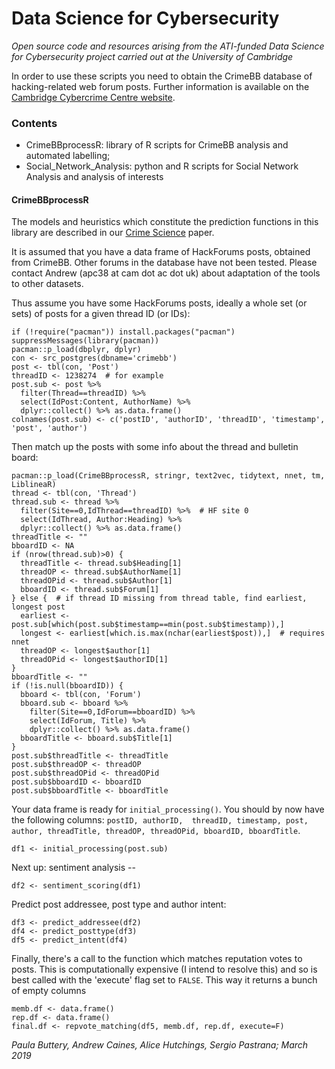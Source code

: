 # Data Science for Cybersecurity
_Open source code and resources arising from the ATI-funded Data Science for Cybersecurity project carried out at the University of Cambridge_

In order to use these scripts you need to obtain the CrimeBB database of hacking-related web forum posts.
Further information is available on the [Cambridge Cybercrime Centre website](https://www.cambridgecybercrime.uk/process.html).

### Contents
* CrimeBBprocessR: library of R scripts for CrimeBB analysis and automated labelling;
* Social_Network_Analysis: python and R scripts for Social Network Analysis and analysis of interests


#### CrimeBBprocessR

The models and heuristics which constitute the prediction functions in this library are described in our [Crime Science](https://crimesciencejournal.biomedcentral.com/articles/10.1186/s40163-018-0094-4) paper. 

It is assumed that you have a data frame of HackForums posts, obtained from CrimeBB. Other forums in the database have not been tested. Please contact Andrew (apc38 at cam dot ac dot uk) about adaptation of the tools to other datasets.

Thus assume you have some HackForums posts, ideally a whole set (or sets) of posts for a given thread ID (or IDs):

```
if (!require("pacman")) install.packages("pacman")
suppressMessages(library(pacman))
pacman::p_load(dbplyr, dplyr)
con <- src_postgres(dbname='crimebb')
post <- tbl(con, 'Post')
threadID <- 1238274  # for example
post.sub <- post %>%
  filter(Thread==threadID) %>%
  select(IdPost:Content, AuthorName) %>%
  dplyr::collect() %>% as.data.frame()
colnames(post.sub) <- c('postID', 'authorID', 'threadID', 'timestamp', 'post', 'author')
```

Then match up the posts with some info about the thread and bulletin board:
```
pacman::p_load(CrimeBBprocessR, stringr, text2vec, tidytext, nnet, tm, LiblineaR)
thread <- tbl(con, 'Thread')
thread.sub <- thread %>%
  filter(Site==0,IdThread==threadID) %>%  # HF site 0
  select(IdThread, Author:Heading) %>%
  dplyr::collect() %>% as.data.frame()
threadTitle <- ""
bboardID <- NA
if (nrow(thread.sub)>0) {
  threadTitle <- thread.sub$Heading[1]
  threadOP <- thread.sub$AuthorName[1]
  threadOPid <- thread.sub$Author[1]
  bboardID <- thread.sub$Forum[1]
} else {  # if thread ID missing from thread table, find earliest, longest post
  earliest <- post.sub[which(post.sub$timestamp==min(post.sub$timestamp)),]
  longest <- earliest[which.is.max(nchar(earliest$post)),]  # requires nnet
  threadOP <- longest$author[1]
  threadOPid <- longest$authorID[1]
}
bboardTitle <- ""
if (!is.null(bboardID)) {
  bboard <- tbl(con, 'Forum')
  bboard.sub <- bboard %>%
    filter(Site==0,IdForum==bboardID) %>%
    select(IdForum, Title) %>%
    dplyr::collect() %>% as.data.frame()
  bboardTitle <- bboard.sub$Title[1]
}
post.sub$threadTitle <- threadTitle
post.sub$threadOP <- threadOP
post.sub$threadOPid <- threadOPid
post.sub$bboardID <- bboardID
post.sub$bboardTitle <- bboardTitle
```

Your data frame is ready for `initial_processing()`. You should by now have the following columns: `postID, authorID, 
threadID, timestamp, post, author, threadTitle, threadOP, threadOPid, bboardID, bboardTitle`.
```
df1 <- initial_processing(post.sub)
```

Next up: sentiment analysis --
```
df2 <- sentiment_scoring(df1)
```

Predict post addressee, post type and author intent:
```
df3 <- predict_addressee(df2)
df4 <- predict_posttype(df3)
df5 <- predict_intent(df4)
```

Finally, there's a call to the function which matches reputation votes to posts. This is computationally expensive (I intend to resolve this) and so is best called with
the 'execute' flag set to `FALSE`. This way it returns a bunch of empty columns
```
memb.df <- data.frame()
rep.df <- data.frame()
final.df <- repvote_matching(df5, memb.df, rep.df, execute=F)
```


_Paula Buttery, Andrew Caines, Alice Hutchings, Sergio Pastrana; March 2019_
